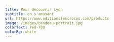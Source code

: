```yaml
---
title: Pour découvrir Lyon
subtitle: en s'amusant
url: https://www.editionslescrocos.com/products
image: /images/bandeau-portrait.jpg
colorText: red-700
colorBg: white
---
```

